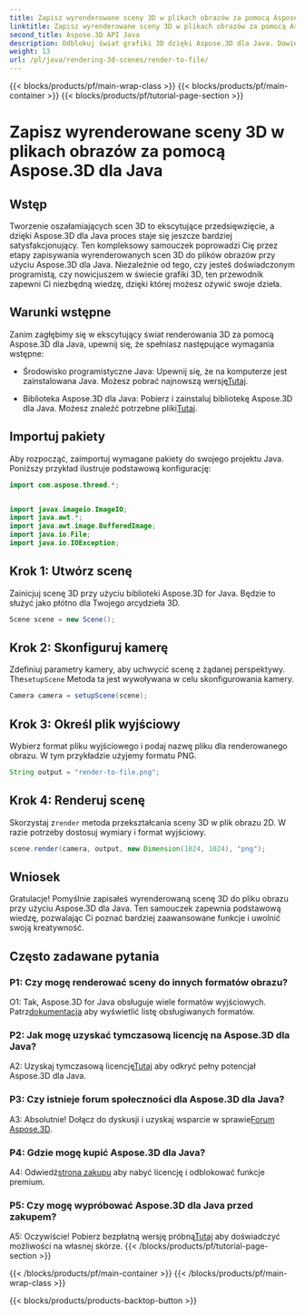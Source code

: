 ```yaml
---
title: Zapisz wyrenderowane sceny 3D w plikach obrazów za pomocą Aspose.3D dla Java
linktitle: Zapisz wyrenderowane sceny 3D w plikach obrazów za pomocą Aspose.3D dla Java
second_title: Aspose.3D API Java
description: Odblokuj świat grafiki 3D dzięki Aspose.3D dla Java. Dowiedz się, jak bez wysiłku zapisywać wspaniałe sceny na obrazach.
weight: 13
url: /pl/java/rendering-3d-scenes/render-to-file/
---
```


{{< blocks/products/pf/main-wrap-class >}}
{{< blocks/products/pf/main-container >}}
{{< blocks/products/pf/tutorial-page-section >}}

# Zapisz wyrenderowane sceny 3D w plikach obrazów za pomocą Aspose.3D dla Java

## Wstęp

Tworzenie oszałamiających scen 3D to ekscytujące przedsięwzięcie, a dzięki Aspose.3D dla Java proces staje się jeszcze bardziej satysfakcjonujący. Ten kompleksowy samouczek poprowadzi Cię przez etapy zapisywania wyrenderowanych scen 3D do plików obrazów przy użyciu Aspose.3D dla Java. Niezależnie od tego, czy jesteś doświadczonym programistą, czy nowicjuszem w świecie grafiki 3D, ten przewodnik zapewni Ci niezbędną wiedzę, dzięki której możesz ożywić swoje dzieła.

## Warunki wstępne

Zanim zagłębimy się w ekscytujący świat renderowania 3D za pomocą Aspose.3D dla Java, upewnij się, że spełniasz następujące wymagania wstępne:

- Środowisko programistyczne Java: Upewnij się, że na komputerze jest zainstalowana Java. Możesz pobrać najnowszą wersję[Tutaj](https://www.java.com/download/).

-  Biblioteka Aspose.3D dla Java: Pobierz i zainstaluj bibliotekę Aspose.3D dla Java. Możesz znaleźć potrzebne pliki[Tutaj](https://releases.aspose.com/3d/java/).

## Importuj pakiety

Aby rozpocząć, zaimportuj wymagane pakiety do swojego projektu Java. Poniższy przykład ilustruje podstawową konfigurację:

```java
import com.aspose.threed.*;


import javax.imageio.ImageIO;
import java.awt.*;
import java.awt.image.BufferedImage;
import java.io.File;
import java.io.IOException;
```

## Krok 1: Utwórz scenę

Zainicjuj scenę 3D przy użyciu biblioteki Aspose.3D for Java. Będzie to służyć jako płótno dla Twojego arcydzieła 3D.

```java
Scene scene = new Scene();
```

## Krok 2: Skonfiguruj kamerę

 Zdefiniuj parametry kamery, aby uchwycić scenę z żądanej perspektywy. The`setupScene` Metoda ta jest wywoływana w celu skonfigurowania kamery.

```java
Camera camera = setupScene(scene);
```

## Krok 3: Określ plik wyjściowy

Wybierz format pliku wyjściowego i podaj nazwę pliku dla renderowanego obrazu. W tym przykładzie użyjemy formatu PNG.

```java
String output = "render-to-file.png";
```

## Krok 4: Renderuj scenę

 Skorzystaj z`render` metoda przekształcania sceny 3D w plik obrazu 2D. W razie potrzeby dostosuj wymiary i format wyjściowy.

```java
scene.render(camera, output, new Dimension(1024, 1024), "png");
```

## Wniosek

Gratulacje! Pomyślnie zapisałeś wyrenderowaną scenę 3D do pliku obrazu przy użyciu Aspose.3D dla Java. Ten samouczek zapewnia podstawową wiedzę, pozwalając Ci poznać bardziej zaawansowane funkcje i uwolnić swoją kreatywność.

## Często zadawane pytania

### P1: Czy mogę renderować sceny do innych formatów obrazu?

 O1: Tak, Aspose.3D for Java obsługuje wiele formatów wyjściowych. Patrz[dokumentacja](https://reference.aspose.com/3d/java/) aby wyświetlić listę obsługiwanych formatów.

### P2: Jak mogę uzyskać tymczasową licencję na Aspose.3D dla Java?

 A2: Uzyskaj tymczasową licencję[Tutaj](https://purchase.aspose.com/temporary-license/) aby odkryć pełny potencjał Aspose.3D dla Java.

### P3: Czy istnieje forum społeczności dla Aspose.3D dla Java?

 A3: Absolutnie! Dołącz do dyskusji i uzyskaj wsparcie w sprawie[Forum Aspose.3D](https://forum.aspose.com/c/3d/18).

### P4: Gdzie mogę kupić Aspose.3D dla Java?

 A4: Odwiedź[strona zakupu](https://purchase.aspose.com/buy) aby nabyć licencję i odblokować funkcje premium.

### P5: Czy mogę wypróbować Aspose.3D dla Java przed zakupem?

 A5: Oczywiście! Pobierz bezpłatną wersję próbną[Tutaj](https://releases.aspose.com/) aby doświadczyć możliwości na własnej skórze.
{{< /blocks/products/pf/tutorial-page-section >}}

{{< /blocks/products/pf/main-container >}}
{{< /blocks/products/pf/main-wrap-class >}}

{{< blocks/products/products-backtop-button >}}
